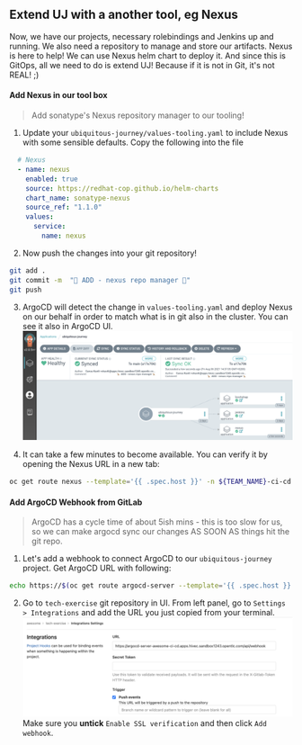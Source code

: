## Extend UJ with a another tool, eg Nexus 
Now, we have our projects, necessary rolebindings and Jenkins up and running. We also need a repository to manage and store our artifacts. Nexus is here to help! We can use Nexus helm chart to deploy it. And since this is GitOps, all we need to do is extend UJ! Because if it is not in Git, it's not REAL! ;)

#### Add Nexus in our tool box
> Add sonatype's Nexus repository manager to our tooling!

1. Update your `ubiquitous-journey/values-tooling.yaml` to include Nexus with some sensible defaults. Copy the following into the file

```yaml
  # Nexus
  - name: nexus
    enabled: true
    source: https://redhat-cop.github.io/helm-charts
    chart_name: sonatype-nexus
    source_ref: "1.1.0"
    values:
      service:
        name: nexus
```

2. Now push the changes into your git repository!
```bash
git add .
git commit -m  "🦘 ADD - nexus repo manager 🦘" 
git push 
```

3. ArgoCD will detect the change in `values-tooling.yaml` and deploy Nexus on our behalf in order to match what is in git also in the cluster. You can see it also in ArgoCD UI.
![argocd-nexus](images/argocd-nexus.png)

4. It can take a few minutes to become available. You can verify it by opening the Nexus URL in a new tab:
```bash
oc get route nexus --template='{{ .spec.host }}' -n ${TEAM_NAME}-ci-cd
```

#### Add ArgoCD Webhook from GitLab
> ArgoCD has a cycle time of about 5ish mins - this is too slow for us, so we can make argocd sync our changes AS SOON AS things hit the git repo. 

1. Let's add a webhook to connect ArgoCD to our `ubiquitous-journey` project. Get ArgoCD URL with following:
```bash
echo https://$(oc get route argocd-server --template='{{ .spec.host }}'/api/webhook)
```

2. Go to `tech-exercise` git repository in UI. From left panel, go to `Settings > Integrations` and add the URL you just copied from your terminal.
![gitlab-argocd-webhook](images/gitlab-argocd-webhook.png)
Make sure you **untick** `Enable SSL verification` and then click `Add webhook`.